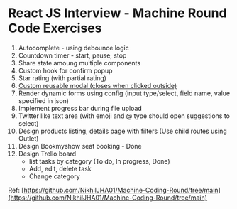 # React JS Interview - Machine Round Code Exercises

1. Autocomplete - using debounce logic
2. Countdown timer - start, pause, stop
3. Share state amoung multiple components
4. Custom hook for confirm popup
5. Star rating (with partial rating)
6. [Custom reusable modal (closes when clicked outside)](https://codesandbox.io/p/sandbox/custom-modal-forked-wfhg4c?file=%2Fsrc%2FApp.tsx)
7. Render dynamic forms using config (input type/select, field name, value specified in json)
8. Implement progress bar during file upload
9. Twitter like text area (with emoji and @ type should open suggestions to select)
10. Design products listing, details page with filters (Use child routes using Outlet)
11. Design Bookmyshow seat booking - Done
12. Design Trello board
    - list tasks by category (To do, In progress, Done)
    - Add, edit, delete task
    - Change category

Ref: [https://github.com/NikhilJHA01/Machine-Coding-Round/tree/main](https://github.com/NikhilJHA01/Machine-Coding-Round/tree/main)
